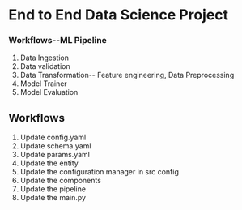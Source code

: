 # End to End Data Science Project

### Workflows--ML Pipeline

1. Data Ingestion
2. Data validation
3. Data Transformation-- Feature engineering, Data Preprocessing
4. Model Trainer
5. Model Evaluation



## Workflows

1. Update config.yaml
2. Update schema.yaml
3. Update params.yaml
4. Update the entity
5. Update the configuration manager in src config
6. Update the components
7. Update the pipeline
8. Update the main.py
